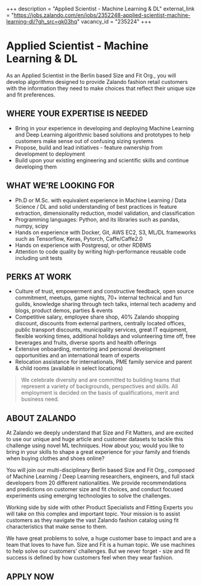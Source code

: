 +++
description = "Applied Scientist - Machine Learning & DL"
external_link = "https://jobs.zalando.com/en/jobs/2352248-applied-scientist-machine-learning-dl/?gh_src=gk03hq"
vacancy_id = "235224"
+++

# Applied Scientist - Machine Learning & DL

As an Applied Scientist in the Berlin based Size and Fit Org., you will develop algorithms designed to provide Zalando fashion retail customers with the information they need to make choices that reflect their unique size and fit preferences.

 
## WHERE YOUR EXPERTISE IS NEEDED
* Bring in your experience in developing and deploying Machine Learning and Deep Learning algorithmic based solutions and prototypes to help customers make sense out of confusing sizing systems
* Propose, build and lead initiatives - feature ownership from development to deployment
* Build upon your existing engineering and scientific skills and continue developing them

## WHAT WE’RE LOOKING FOR
* Ph.D or M.Sc. with equivalent experience in Machine Learning / Data Science / DL and solid understanding of best practices in feature extraction, dimensionality reduction, model validation, and classification
* Programming languages: Python, and its libraries such as pandas, numpy, scipy
* Hands on experience with Docker, Git, AWS EC2, S3, ML/DL frameworks such as Tensorflow, Keras, Pytorch, Caffe/Caffe2.0
* Hands on experience with Postgresql, or other RDBMS
* Attention to code quality by writing high-performance reusable code including unit tests
 
## PERKS AT WORK
* Culture of trust, empowerment and constructive feedback, open source commitment, meetups, game nights, 70+ internal technical and fun guilds, knowledge sharing through tech talks, internal tech academy and blogs, product demos, parties & events
* Competitive salary, employee share shop, 40% Zalando shopping discount, discounts from external partners, centrally located offices, public transport discounts, municipality services, great IT equipment, flexible working times, additional holidays and volunteering time off, free beverages and fruits, diverse sports and health offerings
* Extensive onboarding, mentoring and personal development opportunities and an international team of experts
* Relocation assistance for internationals, PME family service and parent & child rooms (available in select locations)

> We celebrate diversity and are committed to building teams that represent a variety of backgrounds, perspectives and skills. All employment is decided on the basis of qualifications, merit and business need.

## ABOUT ZALANDO

At Zalando we deeply understand that Size and Fit Matters, and are excited to use our unique and huge article and customer datasets to tackle this challenge using novel ML techniques. How about you; would you like to bring in your skills to shape a great experience for your family and friends when buying clothes and shoes online?

You will join our multi-disciplinary Berlin based Size and Fit Org., composed of Machine Learning / Deep Learning researchers, engineers, and full stack developers from 20 different nationalities. We provide recommendations and predictions on customer size and fit choices, and conduct focused experiments using emerging technologies to solve the challenges.

Working side by side with other Product Specialists and Fitting Experts you will take on this complex and important topic. Your mission is to assist customers as they navigate the vast Zalando fashion catalog using fit characteristics that make sense to them.

We have great problems to solve, a huge customer base to impact and are a team that loves to have fun. Size and Fit is a human topic. We use machines to help solve our customers’ challenges. But we never forget - size and fit success is defined by how customers feel when they wear fashion.


## APPLY NOW
